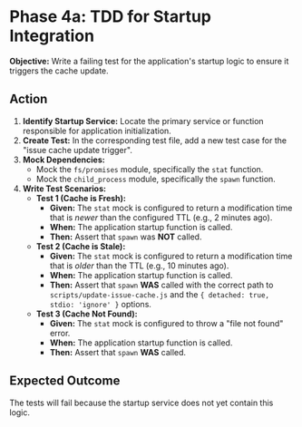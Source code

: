 # Phase 4a: TDD for Startup Integration

**Objective:** Write a failing test for the application's startup logic to ensure it triggers the cache update.

## Action

1.  **Identify Startup Service:** Locate the primary service or function responsible for application initialization.
2.  **Create Test:** In the corresponding test file, add a new test case for the "issue cache update trigger".
3.  **Mock Dependencies:**
    *   Mock the `fs/promises` module, specifically the `stat` function.
    *   Mock the `child_process` module, specifically the `spawn` function.
4.  **Write Test Scenarios:**
    *   **Test 1 (Cache is Fresh):**
        *   **Given:** The `stat` mock is configured to return a modification time that is *newer* than the configured TTL (e.g., 2 minutes ago).
        *   **When:** The application startup function is called.
        *   **Then:** Assert that `spawn` was **NOT** called.
    *   **Test 2 (Cache is Stale):**
        *   **Given:** The `stat` mock is configured to return a modification time that is *older* than the TTL (e.g., 10 minutes ago).
        *   **When:** The application startup function is called.
        *   **Then:** Assert that `spawn` **WAS** called with the correct path to `scripts/update-issue-cache.js` and the `{ detached: true, stdio: 'ignore' }` options.
    *   **Test 3 (Cache Not Found):**
        *   **Given:** The `stat` mock is configured to throw a "file not found" error.
        *   **When:** The application startup function is called.
        *   **Then:** Assert that `spawn` **WAS** called.

## Expected Outcome

The tests will fail because the startup service does not yet contain this logic.
